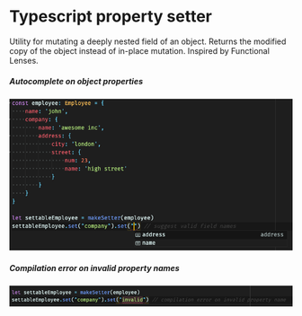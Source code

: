 # Typescript property setter
Utility for mutating a deeply nested field of an object. Returns the modified
copy of the object instead of in-place mutation. Inspired by Functional Lenses.

##### Autocomplete on object properties
![](suggestion.png)

##### Compilation error on invalid property names
![](invalid.png)